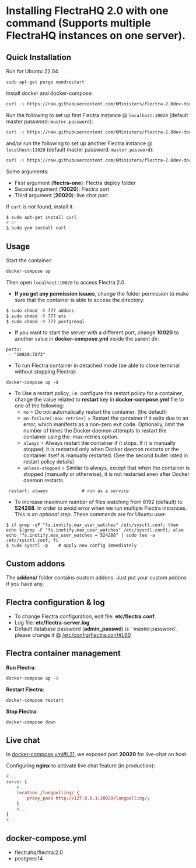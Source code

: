 # Installing FlectraHQ 2.0 with one command (Supports multiple FlectraHQ instances on one server).

## Quick Installation

Run for Ubuntu 22.04

``` bash
sudo apt-get purge needrestart
```

Install docker and docker-compose:

``` bash
curl -s https://raw.githubusercontent.com/6Ministers/flectra-2.0dev-docker-compose/master/setup.sh | sudo bash -s
```

Run the following to set up first Flectra instance @ `localhost:10020` (default master password: `master.password`):

``` bash
curl -s https://raw.githubusercontent.com/6Ministers/flectra-2.0dev-docker-compose/master/run.sh | sudo bash -s flectra-one 10020 20020
```
and/or run the following to set up another Flectra instance @ `localhost:11020` (default master password: `master.password`):

``` bash
curl -s https://raw.githubusercontent.com/6Ministers/flectra-2.0dev-docker-compose/master/run.sh | sudo bash -s flectra-two 11020 21020
```

Some arguments:
* First argument (**flectra-one**): Flectra deploy folder
* Second argument (**10020**): Flectra port
* Third argument (**20020**): live chat port

If `curl` is not found, install it:

``` bash
$ sudo apt-get install curl
# or
$ sudo yum install curl
```

## Usage

Start the container:
``` sh
docker-compose up
```
Then open `localhost:10020` to access Flectra 2.0.

- **If you get any permission issues**, change the folder permission to make sure that the container is able to access the directory:

``` sh
$ sudo chmod -R 777 addons
$ sudo chmod -R 777 etc
$ sudo chmod -R 777 postgresql
```

- If you want to start the server with a different port, change **10020** to another value in **docker-compose.yml** inside the parent dir:

```
ports:
 - "10020:7073"
```

- To run Flectra container in detached mode (be able to close terminal without stopping Flectra):

```
docker-compose up -d
```

- To Use a restart policy, i.e. configure the restart policy for a container, change the value related to **restart** key in **docker-compose.yml** file to one of the following:
   - `no` =	Do not automatically restart the container. (the default)
   - `on-failure[:max-retries]` =	Restart the container if it exits due to an error, which manifests as a non-zero exit code. Optionally, limit the number of times the Docker daemon attempts to restart the container using the :max-retries option.
  - `always` =	Always restart the container if it stops. If it is manually stopped, it is restarted only when Docker daemon restarts or the container itself is manually restarted. (See the second bullet listed in restart policy details)
  - `unless-stopped`	= Similar to always, except that when the container is stopped (manually or otherwise), it is not restarted even after Docker daemon restarts.
```
 restart: always             # run as a service
```

- To increase maximum number of files watching from 8192 (default) to **524288**. In order to avoid error when we run multiple Flectra instances. This is an *optional step*. These commands are for Ubuntu user:

```
$ if grep -qF "fs.inotify.max_user_watches" /etc/sysctl.conf; then echo $(grep -F "fs.inotify.max_user_watches" /etc/sysctl.conf); else echo "fs.inotify.max_user_watches = 524288" | sudo tee -a /etc/sysctl.conf; fi
$ sudo sysctl -p    # apply new config immediately
``` 

## Custom addons

The **addons/** folder contains custom addons. Just put your custom addons if you have any.

## Flectra configuration & log

* To change Flectra configuration, edit file: **etc/flectra.conf**.
* Log file: **etc/flectra-server.log**
* Default database password (**admin_passwd**) is ``master.password`, please change it @ [/etc/config/flectra.conf#L60](/etc/config/flectra.conf#L60)
  

## Flectra container management

**Run Flectra**:

``` bash
docker-compose up -d
```

**Restart Flectra**:

``` bash
docker-compose restart
```

**Stop Flectra**:

``` bash
docker-compose down
```

## Live chat

In [docker-compose.yml#L21](docker-compose.yml#L21), we exposed port **20020** for live-chat on host.

Configuring **nginx** to activate live chat feature (in production):

``` conf
#...
server {
    #...
    location /longpolling/ {
        proxy_pass http://127.0.0.1:20020/longpolling/;
    }
    #...
}
#...
```

## docker-compose.yml

* flectrahq/flectra:2.0
* postgres:14

